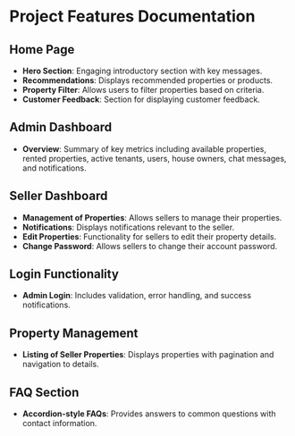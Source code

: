 # Project Features Documentation

## Home Page
- **Hero Section**: Engaging introductory section with key messages.
- **Recommendations**: Displays recommended properties or products.
- **Property Filter**: Allows users to filter properties based on criteria.
- **Customer Feedback**: Section for displaying customer feedback.

## Admin Dashboard
- **Overview**: Summary of key metrics including available properties, rented properties, active tenants, users, house owners, chat messages, and notifications.

## Seller Dashboard
- **Management of Properties**: Allows sellers to manage their properties.
- **Notifications**: Displays notifications relevant to the seller.
- **Edit Properties**: Functionality for sellers to edit their property details.
- **Change Password**: Allows sellers to change their account password.

## Login Functionality
- **Admin Login**: Includes validation, error handling, and success notifications.

## Property Management
- **Listing of Seller Properties**: Displays properties with pagination and navigation to details.

## FAQ Section
- **Accordion-style FAQs**: Provides answers to common questions with contact information.
